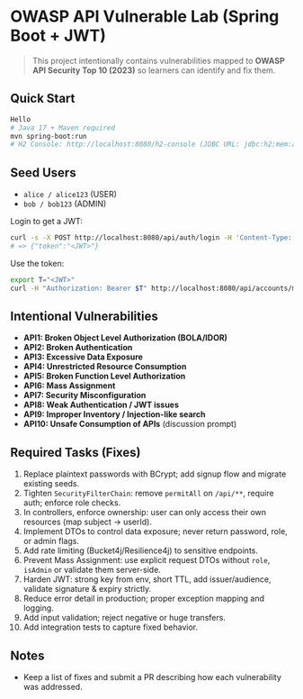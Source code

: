 # OWASP API Vulnerable Lab (Spring Boot + JWT)

> This project intentionally contains vulnerabilities mapped to **OWASP API Security Top 10 (2023)** 
> so learners can identify and fix them.

## Quick Start

```bash
Hello
# Java 17 + Maven required
mvn spring-boot:run
# H2 Console: http://localhost:8080/h2-console (JDBC URL: jdbc:h2:mem:apilab)
```

## Seed Users

- `alice / alice123` (USER)
- `bob / bob123` (ADMIN)

Login to get a JWT:

```bash
curl -s -X POST http://localhost:8080/api/auth/login -H 'Content-Type: application/json' -d '{"username":"alice","password":"alice123"}'
# => {"token":"<JWT>"}
```

Use the token:

```bash
export T="<JWT>"
curl -H "Authorization: Bearer $T" http://localhost:8080/api/accounts/mine
```

## Intentional Vulnerabilities

- **API1: Broken Object Level Authorization (BOLA/IDOR)**
- **API2: Broken Authentication**
- **API3: Excessive Data Exposure**
- **API4: Unrestricted Resource Consumption**
- **API5: Broken Function Level Authorization**
- **API6: Mass Assignment**
- **API7: Security Misconfiguration**
- **API8: Weak Authentication / JWT issues**
- **API9: Improper Inventory / Injection-like search**
- **API10: Unsafe Consumption of APIs** (discussion prompt)

## Required Tasks (Fixes)
1. Replace plaintext passwords with BCrypt; add signup flow and migrate existing seeds.
2. Tighten `SecurityFilterChain`: remove `permitAll` on `/api/**`, require auth; enforce role checks.
3. In controllers, enforce ownership: user can only access their own resources (map subject -> userId).
4. Implement DTOs to control data exposure; never return password, role, or admin flags.
5. Add rate limiting (Bucket4j/Resilience4j) to sensitive endpoints.
6. Prevent Mass Assignment: use explicit request DTOs without `role`, `isAdmin` or validate them server-side.
7. Harden JWT: strong key from env, short TTL, add issuer/audience, validate signature & expiry strictly.
8. Reduce error detail in production; proper exception mapping and logging.
9. Add input validation; reject negative or huge transfers.
10. Add integration tests to capture fixed behavior.

## Notes

- Keep a list of fixes and submit a PR describing how each vulnerability was addressed.
